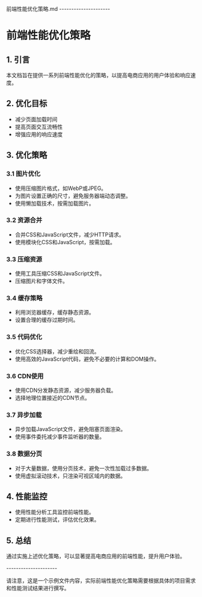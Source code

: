 前端性能优化策略.md
\---------------------

# 前端性能优化策略

## 1. 引言
本文档旨在提供一系列前端性能优化的策略，以提高电商应用的用户体验和响应速度。

## 2. 优化目标
- 减少页面加载时间
- 提高页面交互流畅性
- 增强应用的响应速度

## 3. 优化策略
### 3.1 图片优化
- 使用压缩图片格式，如WebP或JPEG。
- 为图片设置正确的尺寸，避免服务器端动态调整。
- 使用懒加载技术，按需加载图片。

### 3.2 资源合并
- 合并CSS和JavaScript文件，减少HTTP请求。
- 使用模块化CSS和JavaScript，按需加载。

### 3.3 压缩资源
- 使用工具压缩CSS和JavaScript文件。
- 压缩图片和字体文件。

### 3.4 缓存策略
- 利用浏览器缓存，缓存静态资源。
- 设置合理的缓存过期时间。

### 3.5 代码优化
- 优化CSS选择器，减少重绘和回流。
- 使用高效的JavaScript代码，避免不必要的计算和DOM操作。

### 3.6 CDN使用
- 使用CDN分发静态资源，减少服务器负载。
- 选择地理位置接近的CDN节点。

### 3.7 异步加载
- 异步加载JavaScript文件，避免阻塞页面渲染。
- 使用事件委托减少事件监听器的数量。

### 3.8 数据分页
- 对于大量数据，使用分页技术，避免一次性加载过多数据。
- 使用虚拟滚动技术，只渲染可视区域内的数据。

## 4. 性能监控
- 使用性能分析工具监控前端性能。
- 定期进行性能测试，评估优化效果。

## 5. 总结
通过实施上述优化策略，可以显著提高电商应用的前端性能，提升用户体验。

\---------------------

请注意，这是一个示例文件内容，实际前端性能优化策略需要根据具体的项目需求和性能测试结果进行撰写。